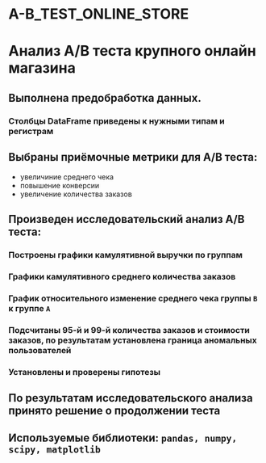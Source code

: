 # A-B_TEST_ONLINE_STORE
# Анализ А/B теста крупного онлайн магазина
## Выполнена предобработка данных.
### Столбцы DataFrame приведены к нужными типам и регистрам
## Выбраны приёмочные метрики для А/B теста: 
- увеличиние среднего чека
- повышение конверсии
- увеличение количества заказов
## Произведен исследовательский анализ А/B теста:
### Построены графики камулятивной выручки по группам
### Графики камулятивного среднего количества заказов
### График относительного изменение среднего чека группы `B` к группе `A`
### Подсчитаны 95-й и 99-й количества заказов и стоимости заказов, по результатам установлена граница аномальных пользователей
### Установлены и проверены гипотезы
## По результатам исследовательского анализа принято решение о продолжении теста
## Используемые библиотеки: `pandas, numpy, scipy, matplotlib`
